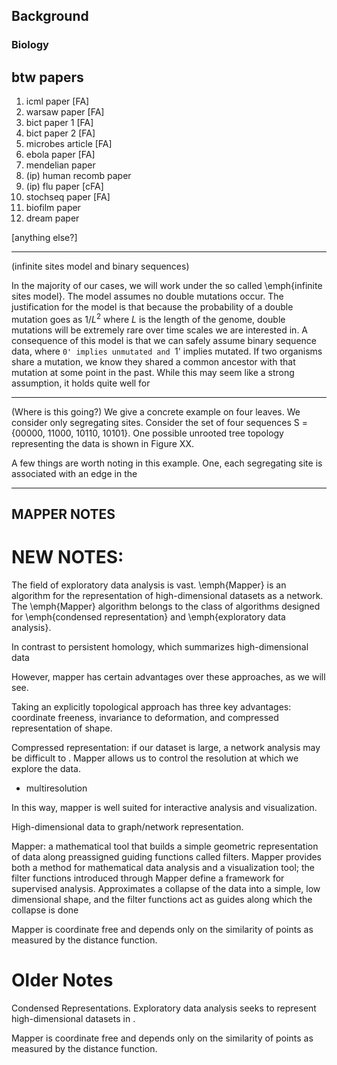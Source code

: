 ## Background

### Biology

btw papers
----------
1. icml paper [FA]
2. warsaw paper [FA]
3. bict paper 1 [FA]
4. bict paper 2 [FA]
5. microbes article [FA]
6. ebola paper [FA]
7. mendelian paper
8. (ip) human recomb paper
9. (ip) flu paper [cFA]
10. stochseq paper [FA]
11. biofilm paper
12. dream paper

[anything else?]


-----------------------------------------------------

(infinite sites model and binary sequences)

In the majority of our cases, we will work under the so called \emph{infinite sites model}.
The model assumes no double mutations occur.
The justification for the model is that because the probability of a double mutation goes as $1/L^2$ where $L$ is the length of the genome, double mutations will be extremely rare over time scales we are interested in.
A consequence of this model is that we can safely assume binary sequence data, where `0' implies unmutated and `1' implies mutated.
If two organisms share a mutation, we know they shared a common ancestor with that mutation at some point in the past.
While this may seem like a strong assumption, it holds quite well for 

------------------------------------------------------

(Where is this going?)
We give a concrete example on four leaves.
We consider only segregating sites.
Consider the set of four sequences S = {00000, 11000, 10110, 10101}.
One possible unrooted tree topology representing the data is shown in Figure XX.

A few things are worth noting in this example.
One, each segregating site is associated with an edge in the 


------------------------------------------------------------------


## MAPPER NOTES

# NEW NOTES:

The field of exploratory data analysis is vast.
\emph{Mapper} is an algorithm for the representation of high-dimensional datasets as a network.
The \emph{Mapper} algorithm belongs to the class of algorithms designed for \emph{condensed representation} and \emph{exploratory data analysis}.

In contrast to persistent homology, which summarizes high-dimensional data 


However, mapper has certain advantages over these approaches, as we will see.

Taking an explicitly topological approach has three key advantages: coordinate freeness, invariance to deformation, and compressed representation of shape.

Compressed representation: if our dataset is large, a network analysis may be difficult to .
Mapper allows us to control the resolution at which we explore the data.
* multiresolution


In this way, mapper is well suited for interactive analysis and visualization.

High-dimensional data to graph/network representation.


Mapper: a mathematical tool that builds a simple geometric representation of data along preassigned guiding functions called filters. Mapper provides both a method for mathematical data analysis and a visualization tool; the filter functions introduced through Mapper define a framework for supervised analysis. Approximates a collapse of the data into a simple, low dimensional shape, and the filter functions act as guides along which the collapse is done


Mapper is coordinate free and depends only on the similarity of points as measured by the distance function.


# Older Notes

Condensed Representations.
Exploratory data analysis seeks to represent high-dimensional datasets in .

Mapper is coordinate free and depends only on the similarity of points as measured by the distance function.

